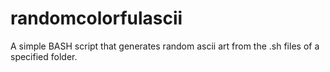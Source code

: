 # randomcolorfulascii
A simple BASH script that generates random ascii art from the .sh files of a specified folder. 


